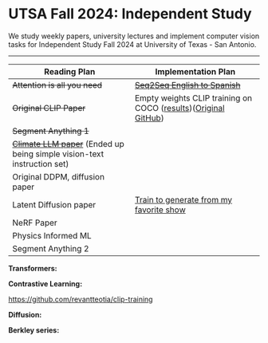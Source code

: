 # UTSA Fall 2024: Independent Study
We study weekly papers, university lectures and 
implement computer vision tasks for Independent Study 
Fall 2024 at University of Texas - San Antonio.

---
| **Reading Plan**                                                                                  | **Implementation Plan** |
|---------------------------------------------------------------------------------------------------|--------------------------|
| ~~Attention is all you need~~                                                                      |~~[Seq2Seq English to Spanish](http://bit.ly/3AaCknS)~~|
| ~~Original CLIP Paper~~                                                                            |Empty weights CLIP training on COCO ([results](https://bit.ly/4hhcLC1))([Original GitHub]())     |
| ~~Segment Anything 1~~                                                                             |                          |
| ~~[Climate LLM paper](https://arxiv.org/abs/2409.19058)~~ (Ended up being simple vision-text instruction set) |                          |
| Original DDPM, diffusion paper                                                                     |                          |
| Latent Diffusion paper                                                                             |[Train to generate from my favorite show](https://bit.ly/4dZqJWi)|
| NeRF Paper                                                                                         |                          |
| Physics Informed ML                                                                                |                          |
| Segment Anything 2                                                                                 |                          |


**Transformers:**

**Contrastive Learning:**

https://github.com/revantteotia/clip-training

**Diffusion:**

**Berkley series:**
